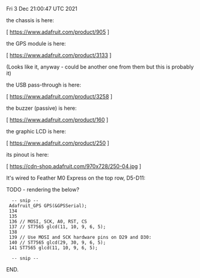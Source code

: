 Fri  3 Dec 21:00:47 UTC 2021

the chassis is here:

  [ https://www.adafruit.com/product/905 ]

the GPS module is here:

  [ https://www.adafruit.com/product/3133 ]

(Looks like it, anyway - could be another one from them but this is probably it)

the USB pass-through is here:

  [ https://www.adafruit.com/product/3258 ]

the buzzer (passive) is here:

  [ https://www.adafruit.com/product/160 ]

the graphic LCD is here:

  [ https://www.adafruit.com/product/250 ]

its pinout is here:

  [ https://cdn-shop.adafruit.com/970x728/250-04.jpg ]

It's wired to Feather M0 Express on the top row, D5-D11:

  TODO - rendering the below?

```
  -- snip --
 Adafruit_GPS GPS(&GPSSerial);
 134
 135
 136 // MOSI, SCK, A0, RST, CS
 137 // ST7565 glcd(11, 10, 9, 6, 5);
 138
 139 // Use MOSI and SCK hardware pins on D29 and D30:
 140 // ST7565 glcd(29, 30, 9, 6, 5);
 141 ST7565 glcd(11, 10, 9, 6, 5);

  -- snip --
```


END.
